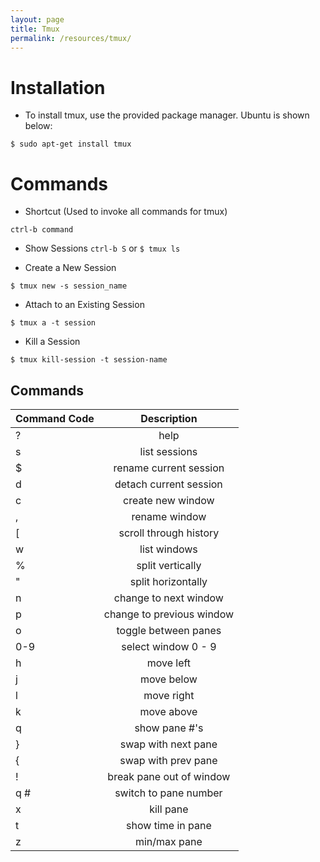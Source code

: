 ```yaml
---
layout: page
title: Tmux
permalink: /resources/tmux/
---
```


# Installation

- To install tmux, use the provided package manager. Ubuntu is shown below:

```
$ sudo apt-get install tmux
```

# Commands

- Shortcut (Used to invoke all commands for tmux)

```
ctrl-b command
```

- Show Sessions `ctrl-b S` or `$ tmux ls`

- Create a New Session

```
$ tmux new -s session_name
```

- Attach to an Existing Session

```
$ tmux a -t session
```

- Kill a Session

```
$ tmux kill-session -t session-name
```

## Commands

| Command Code        | Description           |
| ------------- |:-------------:| 
|? |	help |
|s |	list sessions|
|$ |	rename current session|
|d |	detach current session|
|c |	create new window|
|, |	rename window|
|[ |	scroll through history|
|w |	list windows|
|% |	split vertically|
|" |	split horizontally|
|n |	change to next window|
|p |	change to previous window|
|o |	toggle between panes|
|0-9 |	select window 0 - 9|
|h |	move left|
|j |	move below|
|l |	move right|
|k |	move above|
|q |	show pane #'s|
|} |	swap with next pane|
|{ |	swap with prev pane|
|! |	break pane out of window|
|q # |	switch to pane number|
|x |	kill pane|
|t |	show time in pane|
|z |	min/max pane|